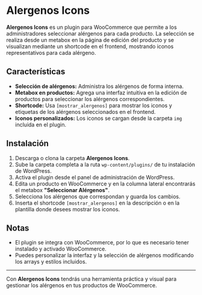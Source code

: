 # Alergenos Icons

**Alergenos Icons** es un plugin para WooCommerce que permite a los administradores seleccionar alérgenos para cada producto. La selección se realiza desde un metabox en la página de edición del producto y se visualizan mediante un shortcode en el frontend, mostrando iconos representativos para cada alérgeno.

## Características

- **Selección de alérgenos:** Administra los alérgenos de forma interna.  
- **Metabox en productos:** Agrega una interfaz intuitiva en la edición de productos para seleccionar los alérgenos correspondientes.  
- **Shortcode:** Usa `[mostrar_alergenos]` para mostrar los iconos y etiquetas de los alérgenos seleccionados en el frontend.  
- **Iconos personalizados:** Los iconos se cargan desde la carpeta `img` incluida en el plugin.

## Instalación

1. Descarga o clona la carpeta **Alergenos Icons**.  
2. Sube la carpeta completa a la ruta `wp-content/plugins/` de tu instalación de WordPress.  
3. Activa el plugin desde el panel de administración de WordPress.
4. Edita un producto en WooCommerce y en la columna lateral encontrarás el metabox **"Seleccionar Alérgenos"**.  
5. Selecciona los alérgenos que correspondan y guarda los cambios.  
6. Inserta el shortcode `[mostrar_alergenos]` en la descripción o en la plantilla donde desees mostrar los iconos.



## Notas

- El plugin se integra con WooCommerce, por lo que es necesario tener instalado y activado WooCommerce.  
- Puedes personalizar la interfaz y la selección de alérgenos modificando los arrays y estilos incluidos.

---

Con **Alergenos Icons** tendrás una herramienta práctica y visual para gestionar los alérgenos en tus productos de WooCommerce.
